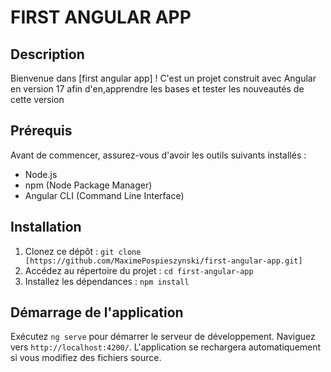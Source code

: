 # FIRST ANGULAR APP

## Description
Bienvenue dans [first angular app] ! C'est un projet construit avec Angular en version 17 afin d'en,apprendre les bases et tester les nouveautés de cette version

## Prérequis
Avant de commencer, assurez-vous d'avoir les outils suivants installés :
- Node.js
- npm (Node Package Manager)
- Angular CLI (Command Line Interface)

## Installation
1. Clonez ce dépôt : `git clone [https://github.com/MaximePospieszynski/first-angular-app.git]`
2. Accédez au répertoire du projet : `cd first-angular-app`
3. Installez les dépendances : `npm install`

## Démarrage de l'application
Exécutez `ng serve` pour démarrer le serveur de développement. Naviguez vers `http://localhost:4200/`. L'application se rechargera automatiquement si vous modifiez des fichiers source.